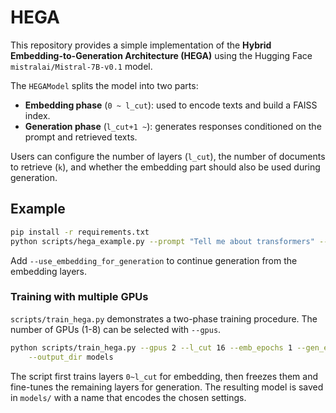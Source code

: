 # HEGA

This repository provides a simple implementation of the **Hybrid Embedding-to-Generation Architecture (HEGA)** using the Hugging Face `mistralai/Mistral-7B-v0.1` model.

The `HEGAModel` splits the model into two parts:

- **Embedding phase** (`0 ~ l_cut`): used to encode texts and build a FAISS index.
- **Generation phase** (`l_cut+1 ~`): generates responses conditioned on the prompt and retrieved texts.

Users can configure the number of layers (`l_cut`), the number of documents to retrieve (`k`), and whether the embedding part should also be used during generation.

## Example

```bash
pip install -r requirements.txt
python scripts/hega_example.py --prompt "Tell me about transformers" --l_cut 16 --k 3
```

Add `--use_embedding_for_generation` to continue generation from the embedding layers.

### Training with multiple GPUs

`scripts/train_hega.py` demonstrates a two-phase training procedure. The number
of GPUs (1-8) can be selected with `--gpus`.

```bash
python scripts/train_hega.py --gpus 2 --l_cut 16 --emb_epochs 1 --gen_epochs 1 \
    --output_dir models
```

The script first trains layers `0~l_cut` for embedding, then freezes them and
fine-tunes the remaining layers for generation. The resulting model is saved in
`models/` with a name that encodes the chosen settings.
